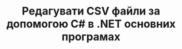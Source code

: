 ---
############################# Static ############################
layout: "autogen"
draft: false
path: "uk/redaction/net/text/csv"
otherformats: DOC DOCM DOCX DOT DOTM DOTX PDF POT POTM PPS PPSM PPSX PPT PPTM PPTX RTF XLS XLSM XLSX XLT XLTM XLTX  

############################# Head ############################
head_title: "Видалення конфіденційної інформації з CSV документів через .NET Core"
head_description: "Застосуйте редагування тексту за допомогою точної фрази або регулярного виразу для документів різних форматів"

############################# Header ############################
title: "Редагувати CSV файли за допомогою C# в .NET основних програмах"
description: "Пошук і заміна тексту в документах Office і OpenOffice, електронних таблицях і презентаціях, а також CSV на Windows, Linux та macOS"

################### SubMenu/Download Button #####################
submenu:
    enable: true

############################# About ############################
about:
    enable: true
    title: "Редакція документа для API .NET"
    content: |
        Єдиний незалежний від формату інтерфейс для редагування конфіденційної та секретної інформації з документів і зображень PDF, Word, Excel, PowerPoint, включаючи можливість змінювати метадані та видаляти коментарі. За допомогою інструмента GroupDocs.Redaction for .NET можна відредагувати текст і зберегти відредагований документ у PDF, перетворивши всі сторінки на растрові зображення або зберегти документ у вихідному форматі для подальшого редагування.

############################# Steps ############################
steps:
    enable: true
    title_left: "Відредагувати точний текст із CSV через C#"
    content_left: |
        [GroupDocs.Redaction](uk//redaction/net/) дозволяє розробникам .NET легко додати функцію редагування файлів CSV за кілька простих кроків.

        *   Створіть екземпляр класу [Redactor](https://apireference.groupdocs.com/redaction/net/groupdocs.redaction/redactor) і завантажте файл CSV
        *   Створіть екземпляр класу [ExactPhraseRedaction](https://apireference.groupdocs.com/redaction/net/groupdocs.redaction.redactions/exactphraseredaction), щоб знайти та замінити текст
        *   Виклик методу [Redactor.Apply](https://apireference.groupdocs.com/redaction/net/groupdocs.redaction/redactor/methods/apply/index) з об’єктом ExactPhraseRedaction
        
    title_right: "Початок роботи з Redaction API"
    content_right: |
        Встановіть із командного рядка як ```nuget install GroupDocs.Redaction``` або через консоль диспетчера пакетів Visual Studio за допомогою ```Install-Package GroupDocs.Redaction```. 
        Крім того, отримайте офлайн-інсталятор MSI або DLL у файлі ZIP із [завантажень](https://downloads.groupdocs.com/redaction/net) і посилайтеся на нього у своєму проекті вручну.  
        
    code: |
        ```cs
        using (Redactor redactor = new Redactor(@"sample.csv"))
        {
        	redactor.Apply(new ExactPhraseRedaction("John Doe", new ReplacementOptions("[personal]")));
        	redactor.Save();
        }
        ```

############################# Demos ############################
demos:
    enable: true
############################# About Formats ############################
about_formats:
    enable: true
############################# More Formats ############################
more_formats:
    enable: true

############################# Back to top ###############################
back_to_top:
    enable: true
---